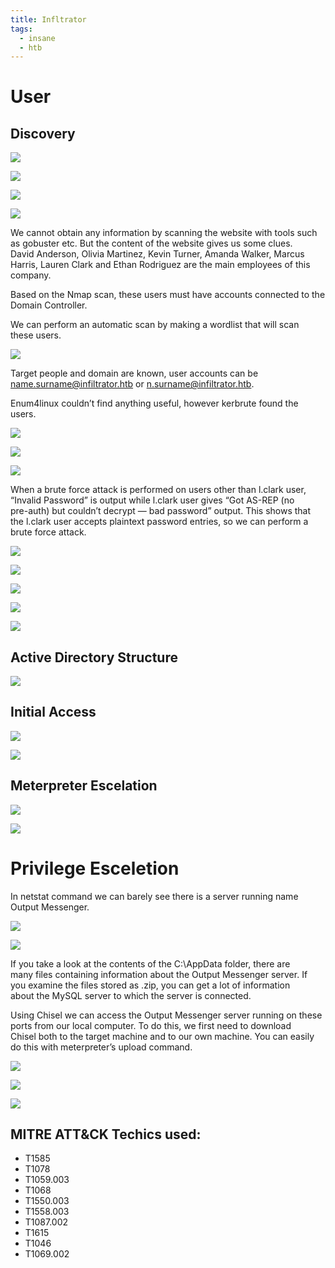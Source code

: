 ```yaml
---
title: Infltrator
tags:
  - insane
  - htb
---
```


# User

## Discovery

![](https://miro.medium.com/v2/resize:fit:700/1*grcJQPYefCWs0ZWzsNj-og.png)

![](https://miro.medium.com/v2/resize:fit:700/1*LK9CyyyiqQtkRfXJ5kN3Kg.png)

![](https://miro.medium.com/v2/resize:fit:700/1*hXqKpdT-TQUuI51BuuJJTQ.png)

![](https://miro.medium.com/v2/resize:fit:700/1*aFrt_Glhq6sHlrkyeP8o-A.png)

We cannot obtain any information by scanning the website with tools such  
as gobuster etc. But the content of the website gives us some clues.  
David Anderson, Olivia Martinez, Kevin Turner, Amanda Walker, Marcus  
Harris, Lauren Clark and Ethan Rodriguez are the main employees of this  
company.

Based on the Nmap scan, these users must have accounts connected to the  
Domain Controller.

We can perform an automatic scan by making a wordlist that will scan  
these users.

![](https://miro.medium.com/v2/resize:fit:700/1*GG7fOGca7TEL06Z0NwwEbA.png)

Target people and domain are known, user accounts can be  
name.surname@infiltrator.htb or n.surname@infiltrator.htb.

Enum4linux couldn’t find anything useful, however kerbrute found the  
users.

![](https://miro.medium.com/v2/resize:fit:582/1*yE97HMf9DJ8hJUnu64cIKA.png)

![](https://miro.medium.com/v2/resize:fit:448/1*uYI3KGGMhiGERxb3UJKuvA.png)

![](https://miro.medium.com/v2/resize:fit:700/1*a3VHqKwCwQB64GqiKfs6dg.png)

When a brute force attack is performed on users other than l.clark user,  
“Invalid Password” is output while l.clark user gives “Got AS-REP (no  
pre-auth) but couldn’t decrypt — bad password” output. This shows that  
the l.clark user accepts plaintext password entries, so we can perform a  
brute force attack.

![](https://miro.medium.com/v2/resize:fit:700/1*-mgvdjONeimYBk8s210KeQ.png)

![](https://miro.medium.com/v2/resize:fit:700/1*lIqtVn-KMZTJIVbnaWFtig.png)

![](https://miro.medium.com/v2/resize:fit:700/1*27WJ41HIqINCEt9Y2xJP1w.png)

![](https://miro.medium.com/v2/resize:fit:700/1*-_tM1dw-s43Wdq05HIlIvw.png)

![](https://miro.medium.com/v2/resize:fit:409/1*E1349suRTOcWFVA47Vxikw.png)

## Active Directory Structure

![](https://miro.medium.com/v2/resize:fit:700/1*xujum-LQRV4l9qb16JV-2w.png)

## Initial Access

![](https://miro.medium.com/v2/resize:fit:700/1*Kgg6Kcy_XTFG2-n45gEjbg.png)

![](https://miro.medium.com/v2/resize:fit:700/1*pNYqvwVZBJ-NUwA5gLZ-Cg.png)

## Meterpreter Escelation

![](https://miro.medium.com/v2/resize:fit:700/1*M05JpzaLU7FlPv61T5Ga9g.png)

![](https://miro.medium.com/v2/resize:fit:700/1*F6D9597wjdxKIfUBxa6dpg.png)

# Privilege Esceletion

In netstat command we can barely see there is a server running name Output Messenger.

![](https://miro.medium.com/v2/resize:fit:700/1*VYbbUAGUmTtVNkRuhPMY_Q.png)

![](https://miro.medium.com/v2/resize:fit:700/1*zeRFxpTe2U7BA6Xjgr3e4A.png)

If you take a look at the contents of the C:\AppData folder, there are  
many files containing information about the Output Messenger server. If  
you examine the files stored as .zip, you can get a lot of information  
about the MySQL server to which the server is connected.

Using Chisel we can access the Output Messenger server running on these  
ports from our local computer. To do this, we first need to download  
Chisel both to the target machine and to our own machine. You can easily  
do this with meterpreter’s upload command.

![](https://miro.medium.com/v2/resize:fit:700/1*LlqsFeLnbhh_fsVuMB3qEw.png)

![](https://miro.medium.com/v2/resize:fit:700/1*WHweKMEqXOJGSLken-M9EQ.png)

![](https://miro.medium.com/v2/resize:fit:700/1*wYxQZ4Em0S7RFkN_hgsGHg.png)

## MITRE ATT&CK Techics used:

-   T1585
-   T1078
-   T1059.003
-   T1068
-   T1550.003
-   T1558.003
-   T1087.002
-   T1615
-   T1046
-   T1069.002
